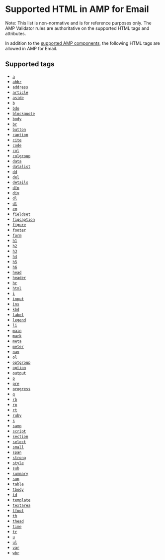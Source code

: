 <!---
Copyright 2018 The AMP HTML Authors. All Rights Reserved.

Licensed under the Apache License, Version 2.0 (the "License");
you may not use this file except in compliance with the License.
You may obtain a copy of the License at

      http://www.apache.org/licenses/LICENSE-2.0

Unless required by applicable law or agreed to in writing, software
distributed under the License is distributed on an "AS-IS" BASIS,
WITHOUT WARRANTIES OR CONDITIONS OF ANY KIND, either express or implied.
See the License for the specific language governing permissions and
limitations under the License.
-->

# Supported HTML in AMP for Email

Note: This list is non-normative and is for reference purposes only. The AMP Validator rules are authoritative
on the supported HTML tags and attributes.

In addition to the [supported AMP components](amp-email-components.md), the following HTML tags are
allowed in AMP for Email.

## Supported tags

-   [`a`](https://developer.mozilla.org/en-US/docs/Web/HTML/Element/a)
-   [`abbr`](https://developer.mozilla.org/en-US/docs/Web/HTML/Element/abbr)
-   [`address`](https://developer.mozilla.org/en-US/docs/Web/HTML/Element/address)
-   [`article`](https://developer.mozilla.org/en-US/docs/Web/HTML/Element/article)
-   [`aside`](https://developer.mozilla.org/en-US/docs/Web/HTML/Element/aside)
-   [`b`](https://developer.mozilla.org/en-US/docs/Web/HTML/Element/b)
-   [`bdo`](https://developer.mozilla.org/en-US/docs/Web/HTML/Element/bdo)
-   [`blockquote`](https://developer.mozilla.org/en-US/docs/Web/HTML/Element/blockquote)
-   [`body`](https://developer.mozilla.org/en-US/docs/Web/HTML/Element/body)
-   [`br`](https://developer.mozilla.org/en-US/docs/Web/HTML/Element/br)
-   [`button`](https://developer.mozilla.org/en-US/docs/Web/HTML/Element/button)
-   [`caption`](https://developer.mozilla.org/en-US/docs/Web/HTML/Element/caption)
-   [`cite`](https://developer.mozilla.org/en-US/docs/Web/HTML/Element/cite)
-   [`code`](https://developer.mozilla.org/en-US/docs/Web/HTML/Element/code)
-   [`col`](https://developer.mozilla.org/en-US/docs/Web/HTML/Element/col)
-   [`colgroup`](https://developer.mozilla.org/en-US/docs/Web/HTML/Element/colgroup)
-   [`data`](https://developer.mozilla.org/en-US/docs/Web/HTML/Element/data)
-   [`datalist`](https://developer.mozilla.org/en-US/docs/Web/HTML/Element/datalist)
-   [`dd`](https://developer.mozilla.org/en-US/docs/Web/HTML/Element/dd)
-   [`del`](https://developer.mozilla.org/en-US/docs/Web/HTML/Element/del)
-   [`details`](https://developer.mozilla.org/en-US/docs/Web/HTML/Element/details)
-   [`dfn`](https://developer.mozilla.org/en-US/docs/Web/HTML/Element/dfn)
-   [`div`](https://developer.mozilla.org/en-US/docs/Web/HTML/Element/div)
-   [`dl`](https://developer.mozilla.org/en-US/docs/Web/HTML/Element/dl)
-   [`dt`](https://developer.mozilla.org/en-US/docs/Web/HTML/Element/dt)
-   [`em`](https://developer.mozilla.org/en-US/docs/Web/HTML/Element/em)
-   [`fieldset`](https://developer.mozilla.org/en-US/docs/Web/HTML/Element/fieldset)
-   [`figcaption`](https://developer.mozilla.org/en-US/docs/Web/HTML/Element/figcaption)
-   [`figure`](https://developer.mozilla.org/en-US/docs/Web/HTML/Element/figure)
-   [`footer`](https://developer.mozilla.org/en-US/docs/Web/HTML/Element/footer)
-   [`form`](https://developer.mozilla.org/en-US/docs/Web/HTML/Element/form)
-   [`h1`](https://developer.mozilla.org/en-US/docs/Web/HTML/Element/h1)
-   [`h2`](https://developer.mozilla.org/en-US/docs/Web/HTML/Element/h2)
-   [`h3`](https://developer.mozilla.org/en-US/docs/Web/HTML/Element/h3)
-   [`h4`](https://developer.mozilla.org/en-US/docs/Web/HTML/Element/h4)
-   [`h5`](https://developer.mozilla.org/en-US/docs/Web/HTML/Element/h5)
-   [`h6`](https://developer.mozilla.org/en-US/docs/Web/HTML/Element/h6)
-   [`head`](https://developer.mozilla.org/en-US/docs/Web/HTML/Element/head)
-   [`header`](https://developer.mozilla.org/en-US/docs/Web/HTML/Element/header)
-   [`hr`](https://developer.mozilla.org/en-US/docs/Web/HTML/Element/hr)
-   [`html`](https://developer.mozilla.org/en-US/docs/Web/HTML/Element/html)
-   [`i`](https://developer.mozilla.org/en-US/docs/Web/HTML/Element/i)
-   [`input`](https://developer.mozilla.org/en-US/docs/Web/HTML/Element/input)
-   [`ins`](https://developer.mozilla.org/en-US/docs/Web/HTML/Element/ins)
-   [`kbd`](https://developer.mozilla.org/en-US/docs/Web/HTML/Element/kbd)
-   [`label`](https://developer.mozilla.org/en-US/docs/Web/HTML/Element/label)
-   [`legend`](https://developer.mozilla.org/en-US/docs/Web/HTML/Element/legend)
-   [`li`](https://developer.mozilla.org/en-US/docs/Web/HTML/Element/li)
-   [`main`](https://developer.mozilla.org/en-US/docs/Web/HTML/Element/main)
-   [`mark`](https://developer.mozilla.org/en-US/docs/Web/HTML/Element/mark)
-   [`meta`](https://developer.mozilla.org/en-US/docs/Web/HTML/Element/meta)
-   [`meter`](https://developer.mozilla.org/en-US/docs/Web/HTML/Element/meter)
-   [`nav`](https://developer.mozilla.org/en-US/docs/Web/HTML/Element/nav)
-   [`ol`](https://developer.mozilla.org/en-US/docs/Web/HTML/Element/ol)
-   [`optgroup`](https://developer.mozilla.org/en-US/docs/Web/HTML/Element/optgroup)
-   [`option`](https://developer.mozilla.org/en-US/docs/Web/HTML/Element/option)
-   [`output`](https://developer.mozilla.org/en-US/docs/Web/HTML/Element/output)
-   [`p`](https://developer.mozilla.org/en-US/docs/Web/HTML/Element/p)
-   [`pre`](https://developer.mozilla.org/en-US/docs/Web/HTML/Element/pre)
-   [`progress`](https://developer.mozilla.org/en-US/docs/Web/HTML/Element/progress)
-   [`q`](https://developer.mozilla.org/en-US/docs/Web/HTML/Element/q)
-   [`rb`](https://developer.mozilla.org/en-US/docs/Web/HTML/Element/rb)
-   [`rp`](https://developer.mozilla.org/en-US/docs/Web/HTML/Element/rp)
-   [`rt`](https://developer.mozilla.org/en-US/docs/Web/HTML/Element/rt)
-   [`ruby`](https://developer.mozilla.org/en-US/docs/Web/HTML/Element/ruby)
-   [`s`](https://developer.mozilla.org/en-US/docs/Web/HTML/Element/s)
-   [`samp`](https://developer.mozilla.org/en-US/docs/Web/HTML/Element/samp)
-   [`script`](https://developer.mozilla.org/en-US/docs/Web/HTML/Element/script)
-   [`section`](https://developer.mozilla.org/en-US/docs/Web/HTML/Element/section)
-   [`select`](https://developer.mozilla.org/en-US/docs/Web/HTML/Element/select)
-   [`small`](https://developer.mozilla.org/en-US/docs/Web/HTML/Element/small)
-   [`span`](https://developer.mozilla.org/en-US/docs/Web/HTML/Element/span)
-   [`strong`](https://developer.mozilla.org/en-US/docs/Web/HTML/Element/strong)
-   [`style`](https://developer.mozilla.org/en-US/docs/Web/HTML/Element/style)
-   [`sub`](https://developer.mozilla.org/en-US/docs/Web/HTML/Element/sub)
-   [`summary`](https://developer.mozilla.org/en-US/docs/Web/HTML/Element/summary)
-   [`sup`](https://developer.mozilla.org/en-US/docs/Web/HTML/Element/sup)
-   [`table`](https://developer.mozilla.org/en-US/docs/Web/HTML/Element/table)
-   [`tbody`](https://developer.mozilla.org/en-US/docs/Web/HTML/Element/tbody)
-   [`td`](https://developer.mozilla.org/en-US/docs/Web/HTML/Element/td)
-   [`template`](https://developer.mozilla.org/en-US/docs/Web/HTML/Element/template)
-   [`textarea`](https://developer.mozilla.org/en-US/docs/Web/HTML/Element/textarea)
-   [`tfoot`](https://developer.mozilla.org/en-US/docs/Web/HTML/Element/tfoot)
-   [`th`](https://developer.mozilla.org/en-US/docs/Web/HTML/Element/th)
-   [`thead`](https://developer.mozilla.org/en-US/docs/Web/HTML/Element/thead)
-   [`time`](https://developer.mozilla.org/en-US/docs/Web/HTML/Element/time)
-   [`tr`](https://developer.mozilla.org/en-US/docs/Web/HTML/Element/tr)
-   [`u`](https://developer.mozilla.org/en-US/docs/Web/HTML/Element/u)
-   [`ul`](https://developer.mozilla.org/en-US/docs/Web/HTML/Element/ul)
-   [`var`](https://developer.mozilla.org/en-US/docs/Web/HTML/Element/var)
-   [`wbr`](https://developer.mozilla.org/en-US/docs/Web/HTML/Element/wbr)
